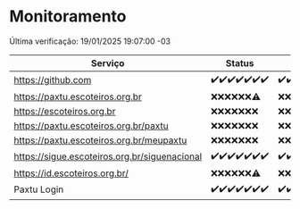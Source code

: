 # Monitoramento

Última verificação: 19/01/2025 19:07:00 -03

|Serviço|Status|Últimas 24h|
|---|---|---|
|https://github.com|<span title="2025-01-12: OK=23">✔️</span><span title="2025-01-13: OK=23">✔️</span><span title="2025-01-14: OK=23">✔️</span><span title="2025-01-15: OK=23">✔️</span><span title="2025-01-16: OK=23">✔️</span><span title="2025-01-17: OK=23">✔️</span><span title="2025-01-18: OK=22">✔️</span>|<span title="18/01/2025 20:07:00 -03 : 200">✔️</span><span title="18/01/2025 21:42:00 -03 : 200">✔️</span><span title="18/01/2025 23:12:00 -03 : 200">✔️</span><span title="19/01/2025 00:12:00 -03 : 200">✔️</span><span title="19/01/2025 01:09:00 -03 : 200">✔️</span><span title="19/01/2025 02:07:00 -03 : 200">✔️</span><span title="19/01/2025 03:10:00 -03 : 200">✔️</span><span title="19/01/2025 04:07:00 -03 : 200">✔️</span><span title="19/01/2025 05:09:00 -03 : 200">✔️</span><span title="19/01/2025 06:07:00 -03 : 200">✔️</span><span title="19/01/2025 07:07:00 -03 : 200">✔️</span><span title="19/01/2025 08:06:00 -03 : 200">✔️</span><span title="19/01/2025 09:13:00 -03 : 200">✔️</span><span title="19/01/2025 10:10:00 -03 : 200">✔️</span><span title="19/01/2025 11:06:00 -03 : 200">✔️</span><span title="19/01/2025 12:07:00 -03 : 200">✔️</span><span title="19/01/2025 13:08:00 -03 : 200">✔️</span><span title="19/01/2025 14:06:00 -03 : 200">✔️</span><span title="19/01/2025 15:09:00 -03 : 200">✔️</span><span title="19/01/2025 16:05:00 -03 : 200">✔️</span><span title="19/01/2025 17:07:00 -03 : 200">✔️</span><span title="19/01/2025 18:06:00 -03 : 200">✔️</span><span title="19/01/2025 19:07:00 -03 : 200">✔️</span>|
|https://paxtu.escoteiros.org.br|<span title="2025-01-12: Falhas=23">❌</span><span title="2025-01-13: Falhas=23">❌</span><span title="2025-01-14: Falhas=23">❌</span><span title="2025-01-15: Falhas=23">❌</span><span title="2025-01-16: Falhas=23">❌</span><span title="2025-01-17: Falhas=23">❌</span><span title="2025-01-18: OK=1, Falhas=21">⚠️</span>|<span title="18/01/2025 20:07:00 -03 : 403">❌</span><span title="18/01/2025 21:42:00 -03 : 403">❌</span><span title="18/01/2025 23:12:00 -03 : 403">❌</span><span title="19/01/2025 00:12:00 -03 : 403">❌</span><span title="19/01/2025 01:09:00 -03 : 403">❌</span><span title="19/01/2025 02:07:00 -03 : 403">❌</span><span title="19/01/2025 03:10:00 -03 : 403">❌</span><span title="19/01/2025 04:07:00 -03 : 403">❌</span><span title="19/01/2025 05:09:00 -03 : 403">❌</span><span title="19/01/2025 06:07:00 -03 : 403">❌</span><span title="19/01/2025 07:07:00 -03 : 403">❌</span><span title="19/01/2025 08:06:00 -03 : 403">❌</span><span title="19/01/2025 09:13:00 -03 : 403">❌</span><span title="19/01/2025 10:10:00 -03 : 403">❌</span><span title="19/01/2025 11:06:00 -03 : 403">❌</span><span title="19/01/2025 12:07:00 -03 : 403">❌</span><span title="19/01/2025 13:08:00 -03 : 403">❌</span><span title="19/01/2025 14:06:00 -03 : 403">❌</span><span title="19/01/2025 15:09:00 -03 : 403">❌</span><span title="19/01/2025 16:05:00 -03 : 403">❌</span><span title="19/01/2025 17:07:00 -03 : 403">❌</span><span title="19/01/2025 18:06:00 -03 : 403">❌</span><span title="19/01/2025 19:07:00 -03 : 403">❌</span>|
|https://escoteiros.org.br|<span title="2025-01-12: Falhas=23">❌</span><span title="2025-01-13: Falhas=23">❌</span><span title="2025-01-14: Falhas=23">❌</span><span title="2025-01-15: Falhas=23">❌</span><span title="2025-01-16: Falhas=23">❌</span><span title="2025-01-17: Falhas=23">❌</span><span title="2025-01-18: Falhas=22">❌</span>|<span title="18/01/2025 20:07:00 -03 : 403">❌</span><span title="18/01/2025 21:42:00 -03 : 403">❌</span><span title="18/01/2025 23:12:00 -03 : 403">❌</span><span title="19/01/2025 00:12:00 -03 : 403">❌</span><span title="19/01/2025 01:09:00 -03 : 403">❌</span><span title="19/01/2025 02:07:00 -03 : 403">❌</span><span title="19/01/2025 03:10:00 -03 : 403">❌</span><span title="19/01/2025 04:07:00 -03 : 403">❌</span><span title="19/01/2025 05:09:00 -03 : 403">❌</span><span title="19/01/2025 06:07:00 -03 : 403">❌</span><span title="19/01/2025 07:07:00 -03 : 403">❌</span><span title="19/01/2025 08:06:00 -03 : 403">❌</span><span title="19/01/2025 09:13:00 -03 : 403">❌</span><span title="19/01/2025 10:10:00 -03 : 403">❌</span><span title="19/01/2025 11:06:00 -03 : 403">❌</span><span title="19/01/2025 12:07:00 -03 : 403">❌</span><span title="19/01/2025 13:08:00 -03 : 403">❌</span><span title="19/01/2025 14:06:00 -03 : 403">❌</span><span title="19/01/2025 15:09:00 -03 : 403">❌</span><span title="19/01/2025 16:05:00 -03 : 403">❌</span><span title="19/01/2025 17:07:00 -03 : 403">❌</span><span title="19/01/2025 18:06:00 -03 : 403">❌</span><span title="19/01/2025 19:07:00 -03 : 403">❌</span>|
|https://paxtu.escoteiros.org.br/paxtu|<span title="2025-01-12: Falhas=23">❌</span><span title="2025-01-13: Falhas=23">❌</span><span title="2025-01-14: Falhas=23">❌</span><span title="2025-01-15: Falhas=23">❌</span><span title="2025-01-16: Falhas=23">❌</span><span title="2025-01-17: Falhas=23">❌</span><span title="2025-01-18: Falhas=22">❌</span>|<span title="18/01/2025 20:07:00 -03 : 403">❌</span><span title="18/01/2025 21:42:00 -03 : 403">❌</span><span title="18/01/2025 23:12:00 -03 : 403">❌</span><span title="19/01/2025 00:12:00 -03 : 403">❌</span><span title="19/01/2025 01:09:00 -03 : 403">❌</span><span title="19/01/2025 02:07:00 -03 : 403">❌</span><span title="19/01/2025 03:10:00 -03 : 403">❌</span><span title="19/01/2025 04:07:00 -03 : 403">❌</span><span title="19/01/2025 05:09:00 -03 : 403">❌</span><span title="19/01/2025 06:07:00 -03 : 403">❌</span><span title="19/01/2025 07:07:00 -03 : 403">❌</span><span title="19/01/2025 08:06:00 -03 : 403">❌</span><span title="19/01/2025 09:13:00 -03 : 403">❌</span><span title="19/01/2025 10:10:00 -03 : 403">❌</span><span title="19/01/2025 11:06:00 -03 : 403">❌</span><span title="19/01/2025 12:07:00 -03 : 403">❌</span><span title="19/01/2025 13:08:00 -03 : 403">❌</span><span title="19/01/2025 14:06:00 -03 : 403">❌</span><span title="19/01/2025 15:09:00 -03 : 403">❌</span><span title="19/01/2025 16:05:00 -03 : 403">❌</span><span title="19/01/2025 17:07:00 -03 : 403">❌</span><span title="19/01/2025 18:06:00 -03 : 403">❌</span><span title="19/01/2025 19:07:00 -03 : 403">❌</span>|
|https://paxtu.escoteiros.org.br/meupaxtu|<span title="2025-01-12: Falhas=23">❌</span><span title="2025-01-13: Falhas=23">❌</span><span title="2025-01-14: Falhas=23">❌</span><span title="2025-01-15: Falhas=23">❌</span><span title="2025-01-16: Falhas=23">❌</span><span title="2025-01-17: Falhas=23">❌</span><span title="2025-01-18: Falhas=22">❌</span>|<span title="18/01/2025 20:07:00 -03 : 403">❌</span><span title="18/01/2025 21:42:00 -03 : 403">❌</span><span title="18/01/2025 23:12:00 -03 : 403">❌</span><span title="19/01/2025 00:12:00 -03 : 403">❌</span><span title="19/01/2025 01:09:00 -03 : 403">❌</span><span title="19/01/2025 02:07:00 -03 : 403">❌</span><span title="19/01/2025 03:10:00 -03 : 403">❌</span><span title="19/01/2025 04:07:00 -03 : 403">❌</span><span title="19/01/2025 05:09:00 -03 : 403">❌</span><span title="19/01/2025 06:07:00 -03 : 403">❌</span><span title="19/01/2025 07:07:00 -03 : 403">❌</span><span title="19/01/2025 08:06:00 -03 : 403">❌</span><span title="19/01/2025 09:13:00 -03 : 403">❌</span><span title="19/01/2025 10:10:00 -03 : 403">❌</span><span title="19/01/2025 11:06:00 -03 : 403">❌</span><span title="19/01/2025 12:07:00 -03 : 403">❌</span><span title="19/01/2025 13:08:00 -03 : 403">❌</span><span title="19/01/2025 14:06:00 -03 : 403">❌</span><span title="19/01/2025 15:09:00 -03 : 403">❌</span><span title="19/01/2025 16:05:00 -03 : 403">❌</span><span title="19/01/2025 17:07:00 -03 : 403">❌</span><span title="19/01/2025 18:06:00 -03 : 403">❌</span><span title="19/01/2025 19:07:00 -03 : 403">❌</span>|
|https://sigue.escoteiros.org.br/siguenacional|<span title="2025-01-12: OK=23">✔️</span><span title="2025-01-13: OK=23">✔️</span><span title="2025-01-14: OK=23">✔️</span><span title="2025-01-15: OK=23">✔️</span><span title="2025-01-16: OK=23">✔️</span><span title="2025-01-17: OK=23">✔️</span><span title="2025-01-18: OK=22">✔️</span>|<span title="18/01/2025 20:07:00 -03 : 200">✔️</span><span title="18/01/2025 21:42:00 -03 : 200">✔️</span><span title="18/01/2025 23:12:00 -03 : 200">✔️</span><span title="19/01/2025 00:12:00 -03 : 200">✔️</span><span title="19/01/2025 01:09:00 -03 : 200">✔️</span><span title="19/01/2025 02:07:00 -03 : 200">✔️</span><span title="19/01/2025 03:10:00 -03 : 200">✔️</span><span title="19/01/2025 04:07:00 -03 : 200">✔️</span><span title="19/01/2025 05:09:00 -03 : 200">✔️</span><span title="19/01/2025 06:07:00 -03 : 200">✔️</span><span title="19/01/2025 07:07:00 -03 : 200">✔️</span><span title="19/01/2025 08:06:00 -03 : 200">✔️</span><span title="19/01/2025 09:13:00 -03 : 200">✔️</span><span title="19/01/2025 10:10:00 -03 : 200">✔️</span><span title="19/01/2025 11:06:00 -03 : 200">✔️</span><span title="19/01/2025 12:07:00 -03 : 200">✔️</span><span title="19/01/2025 13:08:00 -03 : 200">✔️</span><span title="19/01/2025 14:06:00 -03 : 200">✔️</span><span title="19/01/2025 15:09:00 -03 : 200">✔️</span><span title="19/01/2025 16:05:00 -03 : 200">✔️</span><span title="19/01/2025 17:07:00 -03 : 200">✔️</span><span title="19/01/2025 18:06:00 -03 : 200">✔️</span><span title="19/01/2025 19:07:00 -03 : 200">✔️</span>|
|https://id.escoteiros.org.br/|<span title="2025-01-12: Falhas=23">❌</span><span title="2025-01-13: Falhas=23">❌</span><span title="2025-01-14: Falhas=23">❌</span><span title="2025-01-15: Falhas=23">❌</span><span title="2025-01-16: Falhas=23">❌</span><span title="2025-01-17: Falhas=23">❌</span><span title="2025-01-18: OK=1, Falhas=21">⚠️</span>|<span title="18/01/2025 20:07:00 -03 : 403">❌</span><span title="18/01/2025 21:42:00 -03 : 403">❌</span><span title="18/01/2025 23:12:00 -03 : 403">❌</span><span title="19/01/2025 00:12:00 -03 : 403">❌</span><span title="19/01/2025 01:09:00 -03 : 403">❌</span><span title="19/01/2025 02:07:00 -03 : 403">❌</span><span title="19/01/2025 03:10:00 -03 : 403">❌</span><span title="19/01/2025 04:07:00 -03 : 403">❌</span><span title="19/01/2025 05:09:00 -03 : 403">❌</span><span title="19/01/2025 06:07:00 -03 : 403">❌</span><span title="19/01/2025 07:07:00 -03 : 403">❌</span><span title="19/01/2025 08:06:00 -03 : 403">❌</span><span title="19/01/2025 09:13:00 -03 : 403">❌</span><span title="19/01/2025 10:10:00 -03 : 403">❌</span><span title="19/01/2025 11:06:00 -03 : 403">❌</span><span title="19/01/2025 12:07:00 -03 : 403">❌</span><span title="19/01/2025 13:08:00 -03 : 403">❌</span><span title="19/01/2025 14:06:00 -03 : 403">❌</span><span title="19/01/2025 15:09:00 -03 : 403">❌</span><span title="19/01/2025 16:05:00 -03 : 403">❌</span><span title="19/01/2025 17:07:00 -03 : 403">❌</span><span title="19/01/2025 18:06:00 -03 : 403">❌</span><span title="19/01/2025 19:07:00 -03 : 403">❌</span>|
|Paxtu Login|<span title="2025-01-12: OK=23">✔️</span><span title="2025-01-13: OK=23">✔️</span><span title="2025-01-14: OK=23">✔️</span><span title="2025-01-15: OK=23">✔️</span><span title="2025-01-16: OK=23">✔️</span><span title="2025-01-17: OK=23">✔️</span><span title="2025-01-18: OK=22">✔️</span>|<span title="18/01/2025 20:07:00 -03 : 200">✔️</span><span title="18/01/2025 21:42:00 -03 : 200">✔️</span><span title="18/01/2025 23:12:00 -03 : 200">✔️</span><span title="19/01/2025 00:12:00 -03 : 200">✔️</span><span title="19/01/2025 01:09:00 -03 : 200">✔️</span><span title="19/01/2025 02:07:00 -03 : 200">✔️</span><span title="19/01/2025 03:10:00 -03 : 200">✔️</span><span title="19/01/2025 04:07:00 -03 : 200">✔️</span><span title="19/01/2025 05:09:00 -03 : 200">✔️</span><span title="19/01/2025 06:07:00 -03 : 200">✔️</span><span title="19/01/2025 07:07:00 -03 : 200">✔️</span><span title="19/01/2025 08:06:00 -03 : 200">✔️</span><span title="19/01/2025 09:13:00 -03 : 200">✔️</span><span title="19/01/2025 10:10:00 -03 : 200">✔️</span><span title="19/01/2025 11:06:00 -03 : 200">✔️</span><span title="19/01/2025 12:07:00 -03 : 200">✔️</span><span title="19/01/2025 13:08:00 -03 : 200">✔️</span><span title="19/01/2025 14:06:00 -03 : 200">✔️</span><span title="19/01/2025 15:09:00 -03 : 200">✔️</span><span title="19/01/2025 16:05:00 -03 : 200">✔️</span><span title="19/01/2025 17:07:00 -03 : 200">✔️</span><span title="19/01/2025 18:06:00 -03 : 200">✔️</span><span title="19/01/2025 19:07:00 -03 : 200">✔️</span>|
